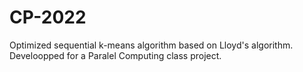 # CP-2022
Optimized sequential k-means algorithm based on Lloyd's algorithm. Develoopped for a Paralel Computing class project. 
